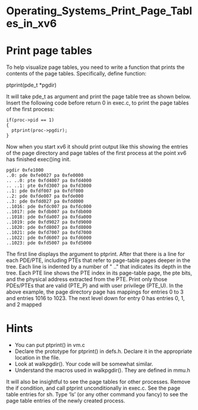 # Operating_Systems_Print_Page_Tables_in_xv6

# Print page tables
To help visualize page tables, you need to write a function that prints the contents of the page tables. Specifically, define function: 

ptprint(pde_t *pgdir)

It will take pde_t as argument and print the page table tree as shown below. Insert the following code before return 0 in exec.c, to print the page tables of the first process:

    if(proc->pid == 1)
    { 
      ptprint(proc->pgdir); 
    } 

Now when you start xv6 it should print output like this showing the entries of the page directory and page tables of the first process at the point xv6 has finished exec()ing init.

    pgdir 0xfe1000 
    ..0: pde 0xfe0027 pa 0xfe0000 
    .. ..0: pte 0xfd4007 pa 0xfd4000 
    .. ..1: pte 0xfd3007 pa 0xfd3000 
    ..1: pde 0xfdf007 pa 0xfdf000 
    ..2: pde 0xfde007 pa 0xfde000 
    ..3: pde 0xfdd027 pa 0xfdd000 
    ..1016: pde 0xfdc007 pa 0xfdc000 
    ..1017: pde 0xfdb007 pa 0xfdb000 
    ..1018: pde 0xfda007 pa 0xfda000 
    ..1019: pde 0xfd9027 pa 0xfd9000 
    ..1020: pde 0xfd8007 pa 0xfd8000 
    ..1021: pde 0xfd7007 pa 0xfd7000 
    ..1022: pde 0xfd6007 pa 0xfd6000 
    ..1023: pde 0xfd5007 pa 0xfd5000
    
The first line displays the argument to ptprint. After that there is a line for each PDE/PTE, including PTEs that refer to page-table pages deeper in the tree. Each line is indented by a number of " .." that indicates its depth in the tree. Each PTE line shows the PTE index in its page-table page, the pte bits, and the physical address extracted from the PTE. Print only those PDEs/PTEs that are valid (PTE_P) and with user privilege (PTE_U). In the above example, the page directory page has mappings for entries 0 to 3 and entries 1016 to 1023. The next level down for entry 0 has entries 0, 1, and 2 mapped

# Hints
* You can put ptprint() in vm.c 
* Declare the prototype for ptprint() in defs.h. Declare it in the appropriate location in the file.
* Look at walkpgdir(). Your code will be somewhat similar.
* Understand the macros used in walkpgdir(). They are defined in mmu.h

It will also be insightful to see the page tables for other processes. Remove the if condition, and call ptprint unconditionally in exec.c. See the page table entries for sh. Type ‘ls’ (or any other command you fancy) to see the page table entries of the newly created process.
